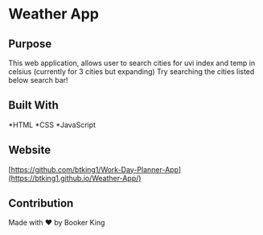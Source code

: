 # Weather App

## Purpose
This web application, allows user to search cities for uvi index and temp in celsius (currently for 3 cities but expanding)
Try searching the cities listed below search bar!

## Built With
*HTML
*CSS
*JavaScript

## Website
[https://github.com/btking1/Work-Day-Planner-App](https://btking1.github.io/Weather-App/)


## Contribution
Made with ❤️ by Booker King
